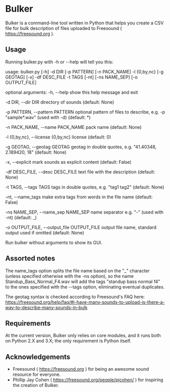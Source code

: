 # Bulker
Bulker is a command-line tool written in Python that helps you create a CSV file for bulk description of files uploaded to Freesound ( https://freesound.org ).


## Usage
Running bulker.py with -h or --help will tell you this:

usage: bulker.py [-h] -d DIR [-p PATTERN] [-n PACK_NAME] -l {0,by,nc}
                 [-g GEOTAG] [-x] -df DESC_FILE -t TAGS [-nt] [-ns NAME_SEP]
                 [-o OUTPUT_FILE]

optional arguments:
  -h, --help            show this help message and exit

  -d DIR, --dir DIR     directory of sounds (default: None)

  -p PATTERN, --pattern PATTERN
                        optional pattern of files to describe, e.g. -p
                        "sample*.wav" (used with -d) (default: *)

  -n PACK_NAME, --name PACK_NAME
                        pack name (default: None)

  -l {0,by,nc}, --license {0,by,nc}
                        license (default: 0)

  -g GEOTAG, --geotag GEOTAG
                        geotag in double quotes, e.g. "41.40348, 2.189420, 18"
                        (default: None)

  -x, --explicit        mark sounds as explicit content (default: False)

  -df DESC_FILE, --desc DESC_FILE
                        text file with the description (default: None)

  -t TAGS, --tags TAGS  tags in double quotes, e.g. "tag1 tag2" (default:
                        None)

  -nt, --name_tags      make extra tags from words in the file name (default:
                        False)

  -ns NAME_SEP, --name_sep NAME_SEP
                        name separator e.g. "-" (used with -nt) (default: _)

  -o OUTPUT_FILE, --output_file OUTPUT_FILE
                        output file name, standard output used if omitted
                        (default: None)

Run bulker without arguments to show its GUI.


## Assorted notes
The name_tags option splits the file name based on the "_" character (unless specified otherwise with the -ns option), so the name Standup_Bass_Normal_F4.wav will add the tags "standup bass normal f4" to the ones specified with the --tags option, eliminating eventual duplicates.

The geotag syntax is checked according to Freesound's FAQ here:
https://freesound.org/help/faq/#i-have-many-sounds-to-upload-is-there-a-way-to-describe-many-sounds-in-bulk


## Requirements
At the current version, Bulker only relies on core modules, and it runs both on Python 2.X and 3.X; the only requirement is Python itself.


## Acknowledgements
- Freesound ( https://freesound.org ) for being an awesome sound resource for everyone.
- Phillip Jay Cohen ( https://freesound.org/people/pjcohen/ ) for inspiring the creation of Bulker.
